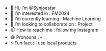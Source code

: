- 👋 Hi, I’m @Synjoestar
- 👀 I’m interested in : FM2024
- 🌱 I’m currently learning : Machine Learning
- 💞️ I’m looking to collaborate on : Project 
- 📫 How to reach me : follow my instagram
- 😄 Pronouns : -
- ⚡ Fun fact : I use local products

<!---
Synjoestar/Synjoestar is a ✨ special ✨ repository because its `README.md` (this file) appears on your GitHub profile.
You can click the Preview link to take a look at your changes.
--->

